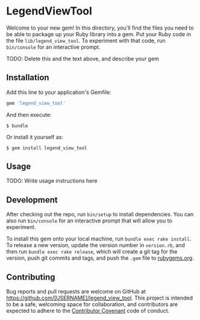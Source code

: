 # LegendViewTool

Welcome to your new gem! In this directory, you'll find the files you need to be able to package up your Ruby library into a gem. Put your Ruby code in the file `lib/legend_view_tool`. To experiment with that code, run `bin/console` for an interactive prompt.

TODO: Delete this and the text above, and describe your gem

## Installation

Add this line to your application's Gemfile:

```ruby
gem 'legend_view_tool'
```

And then execute:

    $ bundle

Or install it yourself as:

    $ gem install legend_view_tool

## Usage

TODO: Write usage instructions here

## Development

After checking out the repo, run `bin/setup` to install dependencies. You can also run `bin/console` for an interactive prompt that will allow you to experiment.

To install this gem onto your local machine, run `bundle exec rake install`. To release a new version, update the version number in `version.rb`, and then run `bundle exec rake release`, which will create a git tag for the version, push git commits and tags, and push the `.gem` file to [rubygems.org](https://rubygems.org).

## Contributing

Bug reports and pull requests are welcome on GitHub at https://github.com/[USERNAME]/legend_view_tool. This project is intended to be a safe, welcoming space for collaboration, and contributors are expected to adhere to the [Contributor Covenant](http://contributor-covenant.org) code of conduct.

